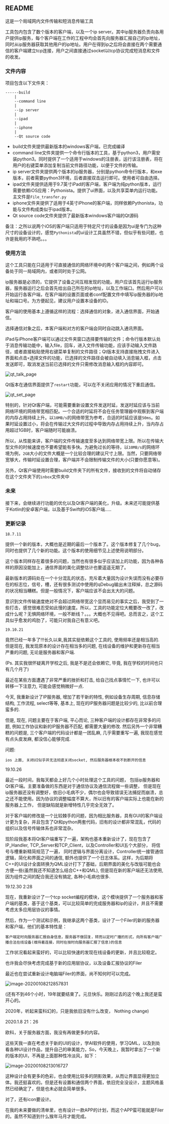 ## README

这是一个局域网内文件传输和短消息传输工具

工具包内包含了数个版本的客户端，以及一个ip server。其中ip服务器负责向各用户提供ip服务，每个客户端在工作的工程中均会首先向服务器汇报自己的ip地址，同时从ip服务器获取其他用户的ip地址。用户在得到ip之后将会直接在两个需要通信的客户端建立tcp连接，用户之间直接通过socket以tcp协议完成短消息和文件的收发。

### 文件内容

项目包含以下文件夹：

~~~
------build
    |
    --command line
    |
    --ip server
    |
    --ipad
    |
    --iphone
    |
    --Qt source code

~~~

- build文件夹提供最新版本的windows客户端，已完成编译
- command line文件夹提供一个命令行版本的工具，基于python3，用户需安装python3。同时提供了一个适用于windows的注册表，运行该注册表，将在用户的右键菜单添加复制当前文件路径功能，以便于文件的传输。
- ip server文件夹提供两个版本的ip服务器，分别是python命令行版本，和exe版本，前者需要python3环境，后者直接双击运行即可。使用者可自由选择。
- ipad文件夹提供适用于9.7英寸iPad的客户端，客户端为纯python版本，运行需要依赖iOS应用：Pythonista。提供了ui界面，以及共享菜单内运行功能。主文件是`File_transfer.py`
- iphone文件夹提供了适用于4英寸iPhone的客户端，同样依赖Pythonista，功能与文件构成类似于ipad版本。
- Qt source code文件夹提供了最新版本windows客户端的Qt源码

备注：之所以说两个iOS的客户端只适用于特定尺寸的设备是因为ui是专门为这种尺寸的设备设计的，感觉`Pythonista`的ui设计工具虽然不错，但似乎有些问题，也许是我用的不熟吧。。。

### 使用方法

这个工具只能在只适用于可直接通信的网络环境中的两个客户端之间，例如两个设备处于同一局域网内，或者同时处于公网。

ip服务器是必须的，它提供了设备之间互相发现的功能。用户应该首先运行ip服务器，服务器运行之后会首先给出自己所在的ip地址，以及工作端口。然后用户可以开始运行各客户端，在客户端的设置页面或者conf配置文件中填写ip服务器的ip地址和端口号。为方便起见，建议用户设置本设备的ID。

客户端的使用基本上遵循这样的流程：选择通信的对象，进入通信界面，开始通信。

选择通信对象之后，本客户端和对方的客户端会同时自动跳入通讯界面。

iPad与iPhone客户端可以通过文件夹窗口选择要传输的文件；命令行版本默认处于消息传输功能中，输入file，回车，进入文件传输功能，应该手动输入文件路径，或者直接粘贴使用右键菜单复制的文件路径；Qt版本支持直接拖拽文件进入界面和点击`+`选择文件的功能，已选择的文件路径会被自动填入消息输入框，点击发送即可，取消发送当前已选择的文件只需修改消息输入框的内容即可。

![qt_talk_page](image/qt_talk_page.png)

Qt版本在通信界面提供了`restart`功能，可以在不关闭应用的情况下重启通信。

![qt_set_page](image/qt_set_page.png)

特别的，针对Qt客户端，可能需要重新设置文件发送时延，发送时延应该与当前网络环境的网络带宽相匹配。一个合适的时延将不会在任务管理器中观察到客户端的内存占用持续上升。以`10MB/s`的网络带宽为参考，合适的时延应该是`50ms`。如果时延设置过小，将会在传输过大文件的过程中导致内存占用持续上升，当内存占用超过1GB时，客户端随时可能崩溃。



所以，从性能来讲，客户端的文件传输速度至多达到网络带宽上限。所以在传输大型文件的时候速度也不要希望能有多快。为避免过长的等待，以`10MB/s`的网络环境为例，`2GB`大小的文件大概是一个比较合理的建议尺寸上限。当然，只要网络带宽够大，传输时延设置合理，客户端并不会限制传输文件的大小(只要你愿意等)。

另外，Qt客户端使用时需要build文件夹下的所有文件，接收到的文件将自动储存在这个文件夹下的`inbox`文件夹中

### 未来

接下来，会继续进行功能的优化以及Qt客户端的美化，升级。未来还可能提供基于Kotlin的安卓客户端，以及基于Swift的iOS客户端.....



### 更新记录

`18.7.11`

提供一个新的版本，大概也是近期的最后一个版本了。这个版本修复了几个bug，同时也提供了几个新的功能。这个版本的使用细节见上述使用说明部分。

这个版本同样存在着很多的问题，当然也有很多似乎应该加上的功能，因为各种各样的原因没能加上，通信界面的美化调整估计也要遥遥无期了。

最新版本的源码处在一个十分混乱的状态，充斥着大量因为设计失误而没有必要存在的标志位，信号，槽，还有很多测试中使用的qDebug输出未注释掉，总之源码的状况相当糟糕。但是一般情况下，客户端应该不会出太大的问题。

意识到文件传输速度绝对不会超过网络带宽这个显而易见的事实之后，我受到了一些打击，感觉很难忍受如此慢的速度。所以，工具的功能定位大概要改一改了，改成什么呢？无惧网络环境，一般不断线？。。。大概也不见得吧。总而言之，这个工具似乎愈发的鸡肋了，可能只对我自己有意义吧。



`19.10.21`

竟然已经一年多了!!!长久以来,我其实挺依赖这个工具的, 使用频率还是相当高的. 但是现在, 我发现原本的设计存在相当多的问题, 在线设备的维护和更新存在相当严重的问题, 无论是服务器和客户端. 

(Ps. 其实我很怀疑离开学校之后, 我是不是还会依赖它, 毕竟, 我在学校的时间也只有几个月了)

最近在某些方面遭遇了非常严重的挫折和打击, 给自己找点事情忙一下, 也许可以转移一下注意力, 可能会感觉稍微好一点. 

今天, 我重新设计了IP服务器, 增加了若干新的特性, 例如设备生存周期, 信息存储结构, 工作流程, select等等, 基本上, 现在的IP服务器问题是比较少的, 比以前合理蛮多的.

但是, 现在, 问题主要在于客户端, 平心而论, 三种客户端的设计都存在非常多的问题, 例如工作协议和新的IP服务器不匹配, 都需要大量的修改. 然后另外一个非常糟糕的问题是, 三个客户端的代码设计都是一团乱麻, 几乎需要重写一遍, 我现在感觉有点头皮发麻, 都没信心能够完成.

问题:

~~~
ios 上面, 关闭UI似乎并无法彻底关闭socket, 然后服务器根本收不到断开的信息
~~~



19.10.26

最近一段时间，我每天都会上好几个小时处理这个工具的问题， 包括ip服务器和Qt客户端。主要准备做的东西是对于通信协议及通信流程做一些调整， 但是现在ip服务器还没有调整好，依旧小毛病不少，偶尔也会导致错误无法捕捉而崩溃，总之还不能使用。因为协议的调整幅度不算大，所以旧有的客户端实际上也能在新的服务器上工作， 但是缺陷就是新增特性几乎完全无效了。

对于客户端的修改是一个比较棘手的问题，因为相比服务器，具有GUI的客户端设计更为复杂，并且包含了Qt和python两套代码，旧有的设计都非常混乱，代码的组织以及信号传输体系也非常混杂。

现阶段我基本将Qt客户端重写了一遍，架构也基本重新设计了，现在包含了IP_Handler, TCP_Server和TCP_Client，以及Controller和UI五个大部分， 将信号与槽重新精简规范了一遍， 同时逻辑与界面分离设计，Controller统一接管通信逻辑，简化和界面之间的通信, 额外也提供了一个日志体系。这样，为后期将C++的UI设计全面转换为QML设计打下了基础，后期界面的美化与改版可能也会方便一些(虽然我还不知道怎么结合C++和QML), 但是现在新的客户端还无法使用, 因为组件之间的配合我还没有搞定, 各种小毛病也很多.







19.12.30 2:28

现在，我重新设计了一个tcp socket编程的模块，这个模块提供了一个服务器和客户端的基类，基于这个基类，可以比较简单的完成服务器和ip的设计，并且不需要考虑太多应用层协议的事情。

然后，作为一个测试和示例，我继承这两个基类，设计了一个Filer的新的服务器和客户端，他们的基本特性是：

~~~
客户端定时向服务器汇报自身信息，服务器不做回复，转而以定时广播的形式，向所有客户端广播合法在线设备(维持着连接，同时在按时向服务器汇报了信息)的信息
~~~

工作状况看起来蛮好的，可以比较快速的发现在线设备的更新，并且比较稳定。

也许我会尽快考虑完成基于新的应用层协议，以及设备汇报协议的Filer

最近也在尝试重新设计电脑端Filer的界面，尚不知何时可以完成。

![image-20200108212857831](images/image-20200108212857831.png)

(还有不到46个小时，19年就要结束了。元旦快乐。刚刚过去的这个晚上我还是蛮开心的。

2020年，听起来蛮科幻的，只是我依旧没有什么改变， Nothing change)



2020.1.8 21：26

欧科，关于服务器方面，我没有再做更多的内容。

这些天我一直在考虑关于新的UI的设计，学AI软件的使用，学习QML，以及到处看各种UI设计作品，提升自己的审美能力，So，今天晚上，我暂时拿出了一个新的版本的UI，不再是上面那种性冷淡风，如下：

![image-20200108213016727](images/image-20200108213016727.png)

这种设计会有更多的色彩，也会使用比较多的阴影效果，从而让界面显得更加立体。我还挺喜欢的。但是还有设置和通信两个界面，依旧完全没设计，主题风格虽然已经确定了，但是也未必就会简单很多。

对了，还有icon要设计。

在我的未来要做的清单里，也有设计一款APP的计划，而这个APP蛮可能就是Filer的。虽然不知道到什么猴年马月才能完成。